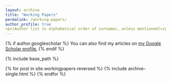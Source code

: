 ```yaml
---
layout: archive
title: "Working Papers"
permalink: /working-papers/
author_profile: true
<p>(Author list in alphabetical order of surnames, unless mentioned)</p>
---
```


{% if author.googlescholar %}
  You can also find my articles on <u><a href="{{author.googlescholar}}">my Google Scholar profile</a>.</u>
{% endif %}

{% include base_path %}

{% for post in site.workingpapers reversed %}
  {% include archive-single.html %}
{% endfor %}
